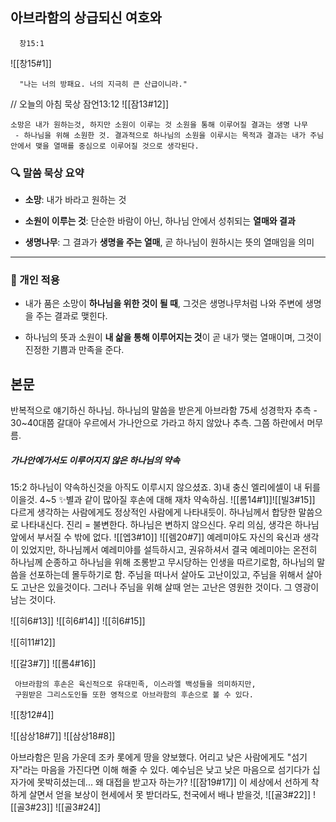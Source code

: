 ## 아브라함의 상급되신 여호와
      창15:1
      
![[창15#1]]

      "나는 너의 방패요. 너의 지극히 큰 산급이니라."
// 오늘의 아침 묵상 잠언13:12 
![[잠13#12]]
     
	소망은 내가 원하는것, 하지만 소원이 이루는 것 소원을 통해 이루어질 결과는 생명 나무
	 - 하나님을 위해 소원한 것. 결과적으로 하나님의 소원을 이루시는 목적과 결과는 내가 주님 안에서 맺을 열매를 중심으로 이루어질 것으로 생각된다.

### 🔍 말씀 묵상 요약

- **소망**: 내가 바라고 원하는 것
    
- **소원이 이루는 것**: 단순한 바람이 아닌, 하나님 안에서 성취되는 **열매와 결과**
    
- **생명나무**: 그 결과가 **생명을 주는 열매**, 곧 하나님이 원하시는 뜻의 열매임을 의미
    
---

### 🙏 개인 적용

- 내가 품은 소망이 **하나님을 위한 것이 될 때**, 그것은 생명나무처럼 나와 주변에 생명을 주는 결과로 맺힌다.
    
- 하나님의 뜻과 소원이 **내 삶을 통해 이루어지는 것**이 곧 내가 맺는 열매이며, 그것이 진정한 기쁨과 만족을 준다.


## 본문
   반복적으로 얘기하신 하나님.
   하나님의 말씀을 받은게 아브라함 75세
   성경학자 추측 - 30~40대쯤 갈대아 우르에서 가나안으로 가라고 하지 않았나 추측. 그쯤 하란에서 머무름.
##### 가나안에가서도 이루어지지 않은 하나님의 약속
 15:2 하나님이 약속하신것을 아직도 이루시지 않으셨죠.
 3)내 충신 엘리에셀이 내 뒤를 이을것.
 4~5 ✨별과 같이 많아질 후손에 대해 재차 약속하심.
![[롬14#1]]![[빌3#15]]
    다르게 생각하는 사람에게도 정상적인 사람에게 나타내듯이. 하나님께서 합당한 말씀으로 나타내신다.
    진리 = 불변한다. 
    하나님은 변하지 않으신다.
    우리 의심, 생각은 하나님 앞에서 부서질 수 밖에 없다.
     ![[엡3#10]]
![[렘20#7]]
예레미야도 자신의 육신과 생각이 있었지만, 하나님께서 예레미야를 설득하시고, 권유하셔서 결국 예레미야는 온전히 하나님께 순종하고
하나님을 위해 조롱받고 무시당하는 인생을 따르기로함, 하나님의 말씀을 선포하는데 몰두하기로 함.
주님을 떠나서 살아도 고난이있고, 주님을 위해서 살아도 고난은 있을것이다.
그러나 주님을 위해 살때 얻는 고난은 영원한 것이다.
그 영광이 남는 것이다.

![[히6#13]]
![[히6#14]]
![[히6#15]]


![[히11#12]]

![[갈3#7]]
![[롬4#16]]

     아브라함의 후손은 육신적으로 유대민족, 이스라엘 백성들을 의미하지만, 
     구원받은 그리스도인들 또한 영적으로 아브라함의 후손으로 볼 수 있다.
     
![[창12#4]]

![[삼상18#7]]
![[삼상18#8]]

아브라함은 믿음 가운데 조카 롯에게 땅을 양보했다.
어리고 낮은 사람에게도 "섬기자"라는 마음을 가진다면 이해 해줄 수 있다.
예수님은 낮고 낮은 마음으로 섬기다가 십자가에 못박히셨는데...
왜 대접을 받고자 하는가?
![[잠19#17]]
이 세상에서 선하게 착하게 살면서 얻을 보상이 현세에서 못 받더라도,
천국에서 배나 받을것,
![[골3#22]] 
![[골3#23]] 
![[골3#24]]

